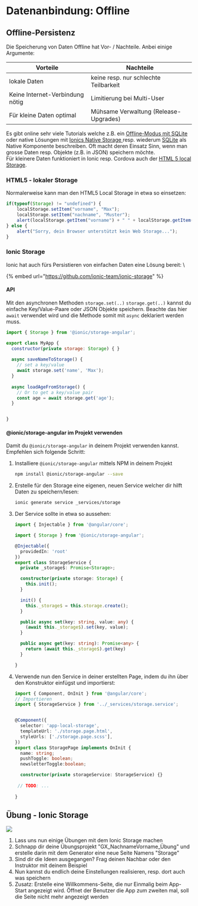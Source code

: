 # Datenanbindung: Offline

## Offline-Persistenz

Die Speicherung von Daten Offline hat Vor- / Nachteile. Anbei einige Argumente:

| Vorteile                        | Nachteile                             |
| ------------------------------- | ------------------------------------- |
| lokale Daten                    | keine resp. nur schlechte Teilbarkeit |
| Keine Internet-Verbindung nötig | Limitierung bei Multi-User            |
| Für kleine Daten optimal        | Mühsame Verwaltung (Release-Upgrades) |

Es gibt online sehr viele Tutorials welche z.B. ein [Offline-Modus mit SQLite](http://blog.ionic.io/building-an-ionic-app-with-offline-support-part-1/) oder native Lösungen mit [Ionics Native Storage ](https://ionicframework.com/docs/v2/native/nativestorage/)resp. wiederum [SQLite](https://ionicframework.com/docs/v2/native/sqlite/) als Native Komponente beschreiben. Oft macht deren Einsatz Sinn, wenn man grosse Daten resp. Objekte (z.B. in JSON) speichern möchte.\
Für kleinere Daten funktioniert in Ionic resp. Cordova auch der [HTML 5 local Storage](http://www.w3schools.com/html/html5\_webstorage.asp).

### HTML5 - lokaler Storage

Normalerweise kann man den HTML5 Local Storage in etwa so einsetzen:

```javascript
if(typeof(Storage) != "undefined") {
    localStorage.setItem("vorname", "Max");
    localStorage.setItem("nachname", "Muster");
    alert(localStorage.getItem("vorname") + " " + localStorage.getItem("nachname"));
} else {
    alert("Sorry, dein Browser unterstützt kein Web Storage...");
}
```

### Ionic Storage

Ionic hat auch fürs Persistieren von einfachen Daten eine Lösung bereit: \\

{% embed url="https://github.com/ionic-team/ionic-storage" %}

#### API

Mit den asynchronen Methoden `storage.set(..)` `storage.get(..)` kannst du einfache Key/Value-Paare oder JSON Objekte speichern. Beachte das hier `await` verwendet wird und die Methode somit mit `async` deklariert werden muss.

```javascript
import { Storage } from '@ionic/storage-angular';

export class MyApp {
  constructor(private storage: Storage) { }
  
  async saveNameToStorage() {
    // set a key/value
    await storage.set('name', 'Max');
  }
  
  async loadAgeFromStorage() {
    // Or to get a key/value pair
    const age = await storage.get('age');
  }


}
```

#### @ionic/storage-angular im Projekt verwenden

Damit du `@ionic/storage-angular` in deinem Projekt verwenden kannst. Empfehlen sich folgende Schritt:

1.  Installiere `@ionic/storage-angular` mittels NPM in deinem Projekt

    ```bash
    npm install @ionic/storage-angular --save
    ```


2.  Erstelle für den Storage eine eigenen, neuen Service welcher dir hilft Daten zu speichern/lesen:

    ```bash
    ionic generate service _services/storage
    ```


3.  Der Service sollte in etwa so aussehen:

    ```typescript
    import { Injectable } from '@angular/core';

    import { Storage } from '@ionic/storage-angular';

    @Injectable({
      providedIn: 'root'
    })
    export class StorageService {
      private _storage$: Promise<Storage>;

      constructor(private storage: Storage) {
        this.init();
      }

      init() {
        this._storage$ = this.storage.create();
      }

      public async set(key: string, value: any) {
        (await this._storage$).set(key, value);
      }

      public async get(key: string): Promise<any> {
        return (await this._storage$).get(key)
      }

    }
    ```
4.  Verwende nun den Service in deiner erstellten Page, indem du ihn über den Konstruktor einfügst und importierst:

    ```typescript
    import { Component, OnInit } from '@angular/core';
    // Importieren
    import { StorageService } from '../_services/storage.service';


    @Component({
      selector: 'app-local-storage',
      templateUrl: './storage.page.html',
      styleUrls: ['./storage.page.scss'],
    })
    export class StoragePage implements OnInit {
      name: string;
      pushToggle: boolean;
      newsletterToggle:boolean;

      constructor(private storageService: StorageService) {}
      
     // TODO: ...
     
    } 
    ```

## Übung - Ionic Storage

![](../.gitbook/assets/ralph\_uebung.png)

1. Lass uns nun einige Übungen mit dem Ionic Storage machen
2. Schnapp dir deine Übungsprojekt "GX\_NachnameVorname\_Übung" und erstelle darin mit dem Generator eine neue Seite Namens "Storage"
3. Sind dir die Ideen ausgegangen? Frag deinen Nachbar oder den Instruktor mit deinem Beispiel
4. Nun kannst du endlich deine Einstellungen realisieren, resp. dort auch was speichern
5. Zusatz: Erstelle eine Willkommens-Seite, die nur Einmalig beim App-Start angezeigt wird. Öffnet der Benutzer die App zum zweiten mal, soll die Seite nicht mehr angezeigt werden

